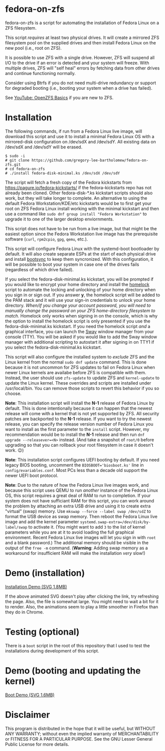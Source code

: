 # fedora-on-zfs

fedora-on-zfs is a script for automating the installation of Fedora Linux on a ZFS filesystem.

This script *requires* at least two physical drives. It will create a mirrored ZFS filesystem pool on the supplied drives and then install Fedora Linux on the new pool (i.e., root on ZFS).

It is possible to use ZFS with a single drive. However, ZFS will suspend all I/O to the drive if an error is detected and your system will freeze. With multiple drives, ZFS will "self heal" errors by fetching data from other drives and continue functioning normally.

Consider using Btrfs if you do not need multi-drive redundancy or support for degraded booting (i.e., booting your system when a drive has failed).

See [YouTube: OpenZFS Basics](https://www.youtube.com/watch?v=MsY-BafQgj4) if you are new to ZFS.

# Installation

The following commands, if run from a Fedora Linux live image, will download this script and use it to install a minimal Fedora Linux OS with a mirrored-disk configuration on /dev/sdX and /dev/sdY. All existing data on /dev/sdX and /dev/sdY will be erased.

    $ sudo -i
    # git clone https://github.com/gregory-lee-bartholomew/fedora-on-zfs.git
    # cd fedora-on-zfs
    # ./install fedora-disk-minimal.ks /dev/sdX /dev/sdY

The script will fetch a fresh copy of the Fedora kickstarts from https://pagure.io/fedora-kickstarts/ if the fedora-kickstarts repo has not already been cloned. Other fedora-disk-\*.ks kickstart scripts should also work, but they will take longer to complete. An alternative to using the default Fedora Workstation/KDE/etc kickstarts would be to first get your root on ZFS Fedora Linux install working with the minimal kickstart and then use a command like `sudo dnf group install "Fedora Workstation"` to upgrade it to one of the larger desktop enviornments.

This script does not have to be run from a live image, but that might be the easiest option since the Fedora Workstation live image has the prerequisite software (`curl`, `rpm2cpio`, `gpg`, `qemu`, etc.).

This script will configure Fedora Linux with the systemd-boot bootloader by default. It will also create separate ESPs at the start of each physical drive and install [bootsync](https://github.com/gregory-lee-bartholomew/bootsync) to keep them syncronized. With this configuration, it will be possible to boot your system in case one of the drives fails (regardless of which drive failed).

If you select the fedora-disk-minimal.ks kickstart, you will be prompted if you would like to encrypt your home directory and install the [homelock](https://github.com/gregory-lee-bartholomew/homelock) script to automate the locking and unlocking of your home directory when you sign in or sign out. If you answer **y**, the homelock script will be added to the PAM stack and it will use your sign-in credentials to unlock your home directory. *When/if you change your account password, you will need to manually change the password on your ZFS home-directory filesystem to match.* Homelock only works when signing in on the console, which is why the option to install the homelock script is only presented if you use the fedora-disk-minimal.ks kickstart. If you need the homelock script *and* a graphical interface, you can launch the [Sway](https://github.com/swaywm/sway/wiki) window manager from your console (TTY). You will be asked if you would like to add the Sway window manager with additional scripting to autostart it after signing in on TTY1 if you select the fedora-disk-minimal.ks kickstart.

This script will also configure the installed system to *exclude* ZFS and the Linux kernel from the normal `sudo dnf update` command. This is done because it is not uncommon for ZFS updates to fail on Fedora Linux when newer Linux kernels are availabe before ZFS is compatible with them. Instead, the user should use `zfs-update` to update ZFS and `kernel-update` to update the Linux kernel. These overrides and scripts are installed under /usr/local/bin. You can remove those scripts to revert this behavior if you so choose.

**Note**: This installation script will install the **N-1** release of Fedora Linux by default. This is done intentionally because it can happen that the newest release will come with a kernel that is not yet supported by ZFS. All security patches are backported to the **N-1** release. If you want to try the newest release, you can specify the release version number of Fedora Linux you want to install as the first parameter to the `install` script. However, my recommendation would be to install the **N-1** release and then run `dnf upgrade --releasever=<N>` instead. (And take a snapshot of `root/0` before upgrading so that you can rollback your root filesystem in case it doesn't work. 😉)

**Note**: This installation script configures UEFI booting by default. If you need legacy BIOS booting, uncomment the `BIOSBOOT='biosboot.ks'` line in `config/evariables.conf`. Most PCs less than a decade old support the newer UEFI boot protocol.

**Note**: Due to the nature of how the Fedora Linux live images work, and because this script uses QEMU to run *another* instance of the Fedora Linux OS, this script requires a great deal of RAM to run to completion. If your system does not have sufficiant RAM for this script, you can work around the problem by attaching an extra USB drive and using it to create extra "virtual" (swap) memory. Use `mkswap --force --label swap /dev/sdZ` to format the USB device as swap memory. Then reboot the Fedora Linux live image and add the kernel parameter `systemd.swap-extra=/dev/disk/by-label/swap` to activate it. (You might want to add `3` to the list of kernel parameters while you are at it to avoid loading the full graphical environment. Recent Fedora Linux live images will let you sign in with `root` and a blank password.) The additional memory should be visible in the output of the `free -m` command. (**Warning**: Adding swap memory as a workaround for insufficient RAM will make the installation *very* slow!)

# Demo (installation)

[Installation Demo (SVG 1.8MB)](https://raw.githubusercontent.com/gregory-lee-bartholomew/fedora-on-zfs/main/install-demo.svg)

If the above animated SVG doesn't play after clicking the link, try refreshing the page. Also, the file is somewhat large. You might need to wait a bit for it to render. Also, the animations seem to play a little smoother in Firefox than they do in Chrome.

# Testing (optional)

There is a `boot` script in the root of this repository that I used to test the installations during development of this script. 

# Demo (booting and updating the kernel)

[Boot Demo (SVG 1.6MB)](https://raw.githubusercontent.com/gregory-lee-bartholomew/fedora-on-zfs/main/boot-demo.svg)
 
# Disclaimer

This program is distributed in the hope that it will be useful, but WITHOUT ANY WARRANTY; without even the implied warranty of MERCHANTABILITY or FITNESS FOR A PARTICULAR PURPOSE. See the GNU Lesser General Public License for more details.

